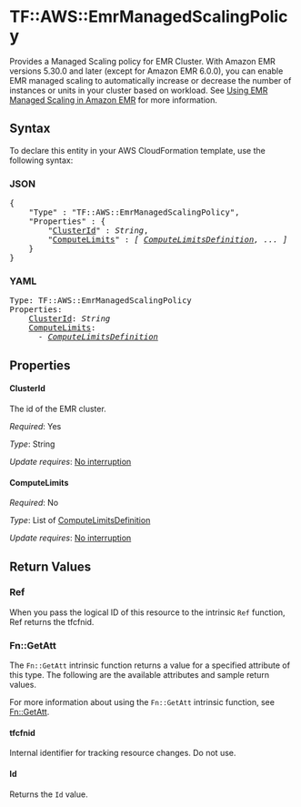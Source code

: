 # TF::AWS::EmrManagedScalingPolicy

Provides a Managed Scaling policy for EMR Cluster. With Amazon EMR versions 5.30.0 and later (except for Amazon EMR 6.0.0), you can enable EMR managed scaling to automatically increase or decrease the number of instances or units in your cluster based on workload. See [Using EMR Managed Scaling in Amazon EMR](https://docs.aws.amazon.com/emr/latest/ManagementGuide/emr-managed-scaling.html) for more information.

## Syntax

To declare this entity in your AWS CloudFormation template, use the following syntax:

### JSON

<pre>
{
    "Type" : "TF::AWS::EmrManagedScalingPolicy",
    "Properties" : {
        "<a href="#clusterid" title="ClusterId">ClusterId</a>" : <i>String</i>,
        "<a href="#computelimits" title="ComputeLimits">ComputeLimits</a>" : <i>[ <a href="computelimitsdefinition.md">ComputeLimitsDefinition</a>, ... ]</i>
    }
}
</pre>

### YAML

<pre>
Type: TF::AWS::EmrManagedScalingPolicy
Properties:
    <a href="#clusterid" title="ClusterId">ClusterId</a>: <i>String</i>
    <a href="#computelimits" title="ComputeLimits">ComputeLimits</a>: <i>
      - <a href="computelimitsdefinition.md">ComputeLimitsDefinition</a></i>
</pre>

## Properties

#### ClusterId

The id of the EMR cluster.

_Required_: Yes

_Type_: String

_Update requires_: [No interruption](https://docs.aws.amazon.com/AWSCloudFormation/latest/UserGuide/using-cfn-updating-stacks-update-behaviors.html#update-no-interrupt)

#### ComputeLimits

_Required_: No

_Type_: List of <a href="computelimitsdefinition.md">ComputeLimitsDefinition</a>

_Update requires_: [No interruption](https://docs.aws.amazon.com/AWSCloudFormation/latest/UserGuide/using-cfn-updating-stacks-update-behaviors.html#update-no-interrupt)

## Return Values

### Ref

When you pass the logical ID of this resource to the intrinsic `Ref` function, Ref returns the tfcfnid.

### Fn::GetAtt

The `Fn::GetAtt` intrinsic function returns a value for a specified attribute of this type. The following are the available attributes and sample return values.

For more information about using the `Fn::GetAtt` intrinsic function, see [Fn::GetAtt](https://docs.aws.amazon.com/AWSCloudFormation/latest/UserGuide/intrinsic-function-reference-getatt.html).

#### tfcfnid

Internal identifier for tracking resource changes. Do not use.

#### Id

Returns the <code>Id</code> value.

